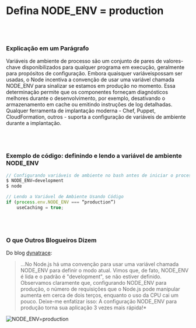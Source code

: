 #  Defina NODE_ENV = production

<br/><br/>

### Explicação em um Parágrafo

Variáveis ​​de ambiente de processo são um conjunto de pares de valores-chave disponibilizados para qualquer programa em execução, geralmente para propósitos de configuração. Embora quaisquer variáveis ​​possam ser usadas, o Node incentiva a convenção de usar uma variável chamada NODE_ENV para sinalizar se estamos em produção no momento. Essa determinação permite que os componentes forneçam diagnósticos melhores durante o desenvolvimento, por exemplo, desativando o armazenamento em cache ou emitindo instruções de log detalhadas. Qualquer ferramenta de implantação moderna - Chef, Puppet, CloudFormation, outros - suporta a configuração de variáveis ​​de ambiente durante a implantação.

<br/><br/>

### Exemplo de código: definindo e lendo a variável de ambiente NODE_ENV

```javascript
// Configurando variáveis ​​de ambiente no bash antes de iniciar o processo do Node
$ NODE_ENV=development
$ node

// Lendo a Variável de Ambiente Usando Código
if (process.env.NODE_ENV === “production”)
    useCaching = true;
```

<br/><br/>

### O que Outros Blogueiros Dizem

Do blog [dynatrace](https://www.dynatrace.com/blog/the-drastic-effects-of-omitting-node_env-in-your-express-js-applications/):
> ...No Node.js há uma convenção para usar uma variável chamada NODE_ENV para definir o modo atual. Vimos que, de fato, NODE_ENV é lida e o padrão é "development", se não estiver definido. Observamos claramente que, configurando NODE_ENV para produção, o número de requisições que o Node.js pode manipular aumenta em cerca de dois terços, enquanto o uso da CPU cai um pouco. Deixe-me enfatizar isso: A configuração NODE_ENV para produção torna sua aplicação 3 vezes mais rápida!*

![NODE_ENV=production](./assets/images/setnodeenv1.png)

<br/><br/>
